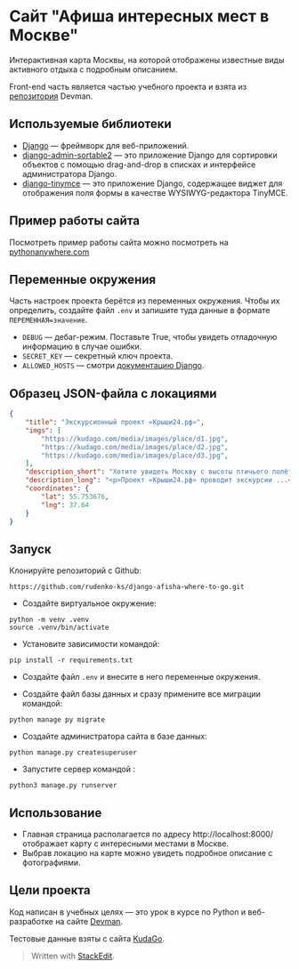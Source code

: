 # Сайт "Афиша интересных мест в Москве"
Интерактивная карта Москвы, на которой отображены известные виды активного отдыха с подробным описанием.

Front-end часть является частью учебного проекта и взята из [репозитория](https://github.com/devmanorg/where-to-go-frontend) Devman.

## Используемые библиотеки

-   [Django](https://www.djangoproject.com/)  — фреймворк для веб-приложений.
-   [django-admin-sortable2](https://django-admin-sortable2.readthedocs.io/en/latest/index.html)  — это приложение Django для сортировки объектов с помощью drag-and-drop в списках и интерфейсе администратора Django.
-   [django-tinymce](https://github.com/jazzband/django-tinymce)  — это приложение Django, содержащее виджет для отображения поля формы в качестве WYSIWYG-редактора TinyMCE.


## Пример работы сайта

Посмотреть пример работы сайта можно посмотреть на [pythonanywhere.com](http://kawabanga.pythonanywhere.com/)


## Переменные окружения

Часть настроек проекта берётся из переменных окружения. Чтобы их определить, создайте файл `.env` и запишите туда данные в формате `ПЕРЕМЕННАЯ=значение`.

- `DEBUG`  — дебаг-режим. Поставьте True, чтобы увидеть отладочную информацию в случае ошибки.
- `SECRET_KEY`  — секретный ключ проекта.
- `ALLOWED_HOSTS`  — смотри  [документацию Django](https://docs.djangoproject.com/en/3.2/ref/settings/#allowed-hosts).

## Образец JSON-файла с локациями

```json
{
    "title": "Экскурсионный проект «Крыши24.рф»",
    "imgs": [
        "https://kudago.com/media/images/place/d1.jpg",
        "https://kudago.com/media/images/place/d2.jpg",
        "https://kudago.com/media/images/place/d3.jpg",
    ],
    "description_short": "Хотите увидеть Москву с высоты птичьего полёта?",
    "description_long": "<p>Проект «Крыши24.рф» проводит экскурсии ...</p>",
    "coordinates": {
        "lat": 55.753676,
        "lng": 37.64
    }
}
```

## Запуск

 Клонируйте репозиторий с Github:
```shell
https://github.com/rudenko-ks/django-afisha-where-to-go.git
```
- Создайте виртуальное окружение:
```shell
python -m venv .venv
source .venv/bin/activate
```

- Установите зависимости командой:
```shell
pip install -r requirements.txt
```
    
- Создайте файл  `.env`  и внесите в него переменные окружения.
    
- Создайте файл базы данных и сразу примените все миграции командой:
```shell
python manage py migrate
```
    
- Создайте администратора сайта в базе данных:
```shell
python manage.py createsuperuser
```
- Запустите сервер командой  :
```shell
python3 manage.py runserver
```

## Использование

- Главная страница располагается по адресу http://localhost:8000/ отображает карту с интересными местами в Москве.
- Выбрав локацию на карте можно увидеть подробное описание с фотографиями.

## Цели проекта

Код написан в учебных целях — это урок в курсе по Python и веб-разработке на сайте  [Devman](https://dvmn.org/).

Тестовые данные взяты с сайта  [KudaGo](https://kudago.com/).
> Written with [StackEdit](https://stackedit.io/).
